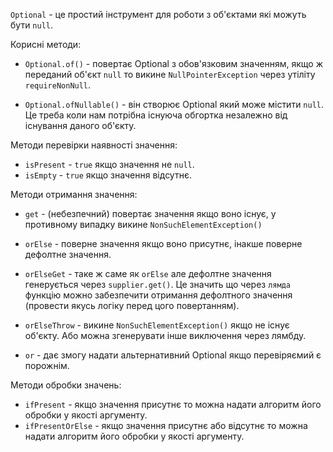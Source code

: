 `Optional` - це простий інструмент для роботи з об'єктами які можуть бути `null`.

Корисні методи:
- `Optional.of()` - повертає Optional з обов'язковим значенням, якщо ж переданий об'єкт `null` то викине `NullPointerException` через утіліту `requireNonNull`.
  >
- `Optional.ofNullable()` - він створює Optional який може містити `null`. Це треба коли нам потрібна існуюча обгортка незалежно від існування даного об'єкту.

Методи перевірки наявності значення:
- `isPresent` - `true` якщо значення не `null`.
- `isEmpty` - `true` якщо значення відсутнє.

Методи отримання значення:
- `get` - (небезпечний) повертає значення якщо воно існує, у противному випадку викине `NonSuchElementException()`
  >
- `orElse` - поверне значення якщо воно присутнє, інакше поверне дефолтне значення.
  >
- `orElseGet` - таке ж саме як `orElse` але дефолтне значення генерується через `supplier.get()`. Це значить що через `лямда` функцію можно забезпечити отримання дефолтного значення (провести якусь логіку перед цого повертанням).
  >
- `orElseThrow` - викине `NonSuchElementException()` якщо не існує об'єкту. Або можна згенерувати інше виключення через лямбду.
  >
- `or` - дає змогу надати альтернативний Optional якщо перевіряємий є порожнім.

Методи обробки значень:
- `ifPresent` - якщо значення присутнє то можна надати алгоритм його обробки у якості аргументу.
- `ifPresentOrElse` - якщо значення присутнє або відсутнє то можна надати алгоритм його обробки у якості аргументу.
